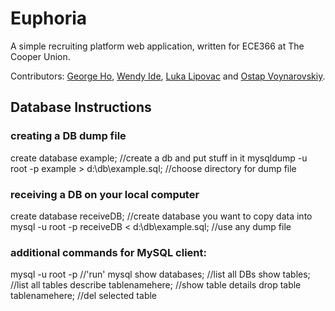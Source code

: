 # Euphoria

A simple recruiting platform web application, written for ECE366 at The Cooper Union.

Contributors: [George Ho](https://github.com/eigenfoo), [Wendy Ide](https://github.com/wside), [Luka Lipovac](https://github.com/lipovac) and [Ostap Voynarovskiy](https://github.com/ostapstephan).

## Database Instructions 

### creating a DB dump file
create database example;                                //create a db and put stuff in it
mysqldump -u root -p example > d:\db\example.sql;       //choose directory for dump file

### receiving a DB on your local computer 
create database receiveDB;                           //create database you want to copy data into
mysql -u root -p receiveDB < d:\db\example.sql;      //use any dump file


### additional commands for MySQL  client:  
mysql -u root -p          //'run' mysql
show databases;           //list all DBs
show tables;              //list all tables
describe tablenamehere;   //show table details
drop table tablenamehere; //del selected table


